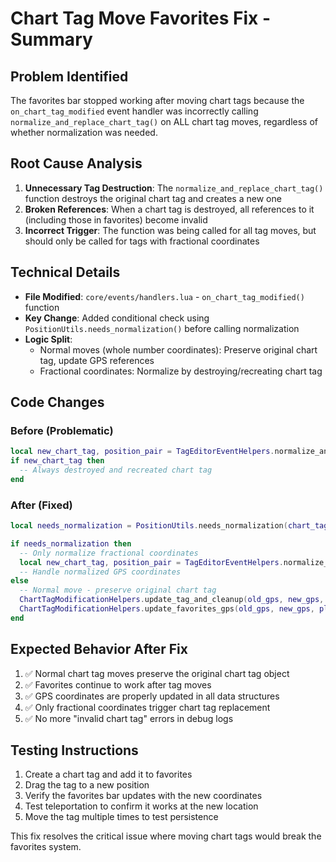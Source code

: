 # Chart Tag Move Favorites Fix - Summary

## Problem Identified
The favorites bar stopped working after moving chart tags because the `on_chart_tag_modified` event handler was incorrectly calling `normalize_and_replace_chart_tag()` on ALL chart tag moves, regardless of whether normalization was needed.

## Root Cause Analysis
1. **Unnecessary Tag Destruction**: The `normalize_and_replace_chart_tag()` function destroys the original chart tag and creates a new one
2. **Broken References**: When a chart tag is destroyed, all references to it (including those in favorites) become invalid
3. **Incorrect Trigger**: The function was being called for all tag moves, but should only be called for tags with fractional coordinates

## Technical Details
- **File Modified**: `core/events/handlers.lua` - `on_chart_tag_modified()` function
- **Key Change**: Added conditional check using `PositionUtils.needs_normalization()` before calling normalization
- **Logic Split**: 
  - Normal moves (whole number coordinates): Preserve original chart tag, update GPS references
  - Fractional coordinates: Normalize by destroying/recreating chart tag

## Code Changes

### Before (Problematic)
```lua
local new_chart_tag, position_pair = TagEditorEventHelpers.normalize_and_replace_chart_tag(chart_tag, player)
if new_chart_tag then
  -- Always destroyed and recreated chart tag
end
```

### After (Fixed)
```lua
local needs_normalization = PositionUtils.needs_normalization(chart_tag.position)

if needs_normalization then
  -- Only normalize fractional coordinates
  local new_chart_tag, position_pair = TagEditorEventHelpers.normalize_and_replace_chart_tag(chart_tag, player)
  -- Handle normalized GPS coordinates
else
  -- Normal move - preserve original chart tag
  ChartTagModificationHelpers.update_tag_and_cleanup(old_gps, new_gps, event, player)
  ChartTagModificationHelpers.update_favorites_gps(old_gps, new_gps, player)
end
```

## Expected Behavior After Fix
1. ✅ Normal chart tag moves preserve the original chart tag object
2. ✅ Favorites continue to work after tag moves  
3. ✅ GPS coordinates are properly updated in all data structures
4. ✅ Only fractional coordinates trigger chart tag replacement
5. ✅ No more "invalid chart tag" errors in debug logs

## Testing Instructions
1. Create a chart tag and add it to favorites
2. Drag the tag to a new position
3. Verify the favorites bar updates with the new coordinates
4. Test teleportation to confirm it works at the new location
5. Move the tag multiple times to test persistence

This fix resolves the critical issue where moving chart tags would break the favorites system.
